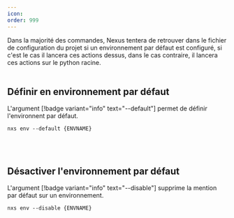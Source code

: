```yaml
---
icon: 
order: 999
---
```

Dans la majorité des commandes, Nexus tentera de retrouver dans le fichier de configuration du projet si un environnement par défaut est configuré, si c'est le cas il lancera ces actions dessus, dans le cas contraire, il lancera ces actions sur le python racine.
<br><br>
## Définir en environnement par défaut

L'argument [!badge variant="info" text="--default"] permet de définir l'environnent par défaut.

```console
nxs env --default {ENVNAME}
```
<br><br>
## Désactiver l'environnement par défaut

L'argument [!badge variant="info" text="--disable"] supprime la mention par défaut sur un environnement.

```console
nxs env --disable {ENVNAME}
```